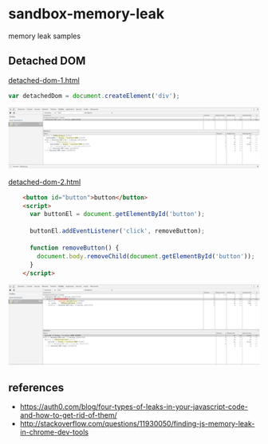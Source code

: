 # sandbox-memory-leak

memory leak samples

## Detached DOM

[detached-dom-1.html](./src/detached-dom-1.html)

```js
var detachedDom = document.createElement('div');
```

![detached-dom-1.png](./img/detached-dom-1.png)


[detached-dom-2.html](./src/detached-dom-1.html)

```html
    <button id="button">button</button>
    <script>
      var buttonEl = document.getElementById('button');

      buttonEl.addEventListener('click', removeButton);

      function removeButton() {
        document.body.removeChild(document.getElementById('button'));
      }
    </script>

```

![detached-dom-2.png](./img/detached-dom-2.png)


## references

* https://auth0.com/blog/four-types-of-leaks-in-your-javascript-code-and-how-to-get-rid-of-them/
* http://stackoverflow.com/questions/11930050/finding-js-memory-leak-in-chrome-dev-tools
